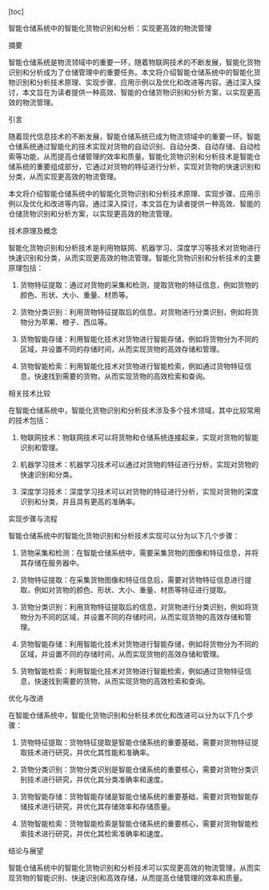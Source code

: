 
[toc]                    
                
                
智能仓储系统中的智能化货物识别和分析：实现更高效的物流管理

摘要

智能仓储系统是物流领域中的重要一环，随着物联网技术的不断发展，智能化货物识别和分析成为了仓储管理中的重要任务。本文将介绍智能仓储系统中的智能化货物识别和分析技术原理、实现步骤、应用示例以及优化和改进等内容。通过深入探讨，本文旨在为读者提供一种高效、智能的仓储货物识别和分析方案，以实现更高效的物流管理。

引言

随着现代信息技术的不断发展，智能仓储系统已成为物流领域中的重要一环。智能仓储系统通过智能化的技术实现对货物的自动识别、自动分类、自动存储、自动检索等功能，从而提高仓储管理的效率和质量。智能化货物识别和分析技术是智能仓储系统的重要组成部分，它通过对货物的特征进行分析，实现对货物的快速识别和分类，从而实现更高效的物流管理。

本文将介绍智能仓储系统中的智能化货物识别和分析技术原理、实现步骤、应用示例以及优化和改进等内容。通过深入探讨，本文旨在为读者提供一种高效、智能的仓储货物识别和分析方案，以实现更高效的物流管理。

技术原理及概念

智能化货物识别和分析技术是利用物联网、机器学习、深度学习等技术对货物进行快速识别和分类，从而实现更高效的物流管理。智能化货物识别和分析技术的主要原理包括：

1. 货物特征提取：通过对货物的采集和检测，提取货物的特征信息，例如货物的颜色、形状、大小、重量、材质等。

2. 货物分类识别：利用货物特征提取后的信息，对货物进行分类识别，例如将货物分为苹果、橙子、西瓜等。

3. 货物智能存储：利用智能化技术对货物进行智能存储，例如将货物分为不同的区域，并设置不同的存储时间，从而实现货物的高效存储和管理。

4. 货物智能检索：利用智能化技术对货物进行智能检索，例如通过货物特征信息，快速找到需要的货物，从而实现货物的高效检索和查询。

相关技术比较

在智能仓储系统中，智能化货物识别和分析技术涉及多个技术领域，其中比较常用的技术包括：

1. 物联网技术：物联网技术可以将货物和仓储系统连接起来，实现对货物的智能识别和管理。

2. 机器学习技术：机器学习技术可以通过对货物的特征进行分析，实现对货物的快速识别和分类。

3. 深度学习技术：深度学习技术可以对货物的特征进行分析，实现对货物的深度识别和分类，并且具有更高的准确率。

实现步骤与流程

智能仓储系统中的智能化货物识别和分析技术实现可以分为以下几个步骤：

1. 货物采集和检测：在智能仓储系统中，需要采集货物的图像和特征信息，并将其存储在服务器中。

2. 货物特征提取：在采集货物图像和特征信息后，需要对货物特征信息进行提取，例如对货物的颜色、形状、大小、重量、材质等特征进行提取。

3. 货物分类识别：利用货物特征提取后的信息，对货物进行分类识别，例如将货物分为不同的区域，并设置不同的存储时间，从而实现货物的高效存储和管理。

4. 货物智能存储：利用智能化技术对货物进行智能存储，例如将货物分为不同的区域，并设置不同的存储时间，从而实现货物的高效存储和管理。

5. 货物智能检索：利用智能化技术对货物进行智能检索，例如通过货物特征信息，快速找到需要的货物，从而实现货物的高效检索和查询。

优化与改进

在智能仓储系统中，智能化货物识别和分析技术优化和改进可以分为以下几个步骤：

1. 货物特征提取：货物特征提取是智能仓储系统的重要基础，需要对货物特征提取技术进行研究，并优化其性能和准确率。

2. 货物分类识别：货物分类识别是智能仓储系统的重要核心，需要对货物分类识别技术进行研究，并优化其分类准确率和速度。

3. 货物智能存储：货物智能存储是智能仓储系统的重要基础，需要对货物智能存储技术进行研究，并优化其存储效率和存储质量。

4. 货物智能检索：货物智能检索是智能仓储系统的重要核心，需要对货物智能检索技术进行研究，并优化其检索准确率和速度。

结论与展望

智能仓储系统中的智能化货物识别和分析技术可以实现更高效的物流管理，从而实现货物的智能识别、快速识别和高效存储，从而提高仓储管理的效率和质量。

